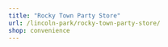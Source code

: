 ```yaml
---
title: "Rocky Town Party Store"
url: /lincoln-park/rocky-town-party-store/
shop: convenience
---
```

